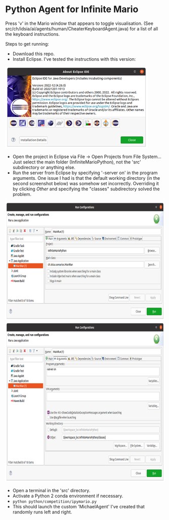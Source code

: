# Python Agent for Infinite Mario

Press 'v' in the Mario window that appears to toggle visualisation. (See src/ch/idsia/ai/agents/human/CheaterKeyboardAgent.java) for a list of all the keyboard instructions.

Steps to get running:
* Download this repo.
* Install Eclipse. I've tested the instructions with this version:
<img src="doc/eclipse_version.png" width="450" height="260" />

* Open the project in Eclipse via File -> Open Projects from File System... Just select the main folder (InfiniteMarioPython), not the 'src' subdirectory or anything else.
* Run the server from Eclipse by specifying '-server on' in the program arguments. One issue I had is that the default working directory (in the second screenshot below) was somehow set incorrectly. Overriding it by clicking *Other* and specifying the "classes" subdirectory solved the problem.

<img src="doc/run_config_1.png" width="800" height="377" />
<img src="doc/run_config_2.png" width="800" height="508" />

* Open a terminal in the 'src' directory.
* Activate a Python 2 conda environment if necessary.
* ```python python/competition/ipymario.py ```
* This should launch the custom 'MichaelAgent' I've created that randomly runs left and right.
